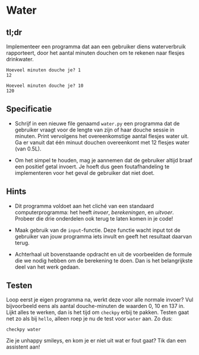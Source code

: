 # Water

## tl;dr

Implementeer een programma dat aan een gebruiker diens waterverbruik rapporteert, door het aantal minuten douchen om te rekenen naar flesjes drinkwater.

	Hoeveel minuten douche je? 1
	12

	Hoeveel minuten douche je? 10
	120

## Specificatie

* Schrijf in een nieuwe file genaamd `water.py` een programma dat de gebruiker vraagt voor de lengte van zijn of haar douche sessie in minuten. Print vervolgens het overeenkomstige aantal flesjes water uit. Ga er vanuit dat één minuut douchen overeenkomt met 12 flesjes water (van 0.5L).

* Om het simpel te houden, mag je aannemen dat de gebruiker altijd braaf een positief getal invoert. Je hoeft dus geen foutafhandeling te implementeren voor het geval de gebruiker dat niet doet.

## Hints

* Dit programma voldoet aan het cliché van een standaard computerprogramma: het heeft *invoer*, *berekeningen*, en *uitvoer*. Probeer die drie onderdelen ook terug te laten komen in je code!

* Maak gebruik van de `input`-functie. Deze functie wacht input tot de gebruiker van jouw programma iets invult en geeft het resultaat daarvan terug.

* Achterhaal uit bovenstaande opdracht en uit de voorbeelden de formule die we nodig hebben om de berekening te doen. Dan is het belangrijkste deel van het werk gedaan.

## Testen

Loop eerst je eigen programma na, werkt deze voor alle normale invoer? Vul bijvoorbeeld eens als aantal douche-minuten de waarden 0, 10 en 137 in. Lijkt alles te werken, dan is het tijd om `checkpy` erbij te pakken. Testen gaat net zo als bij `hello`, alleen roep je nu de test voor `water` aan. Zo dus:

	checkpy water

Zie je unhappy smileys, en kom je er niet uit wat er fout gaat? Tik dan een assistent aan!
